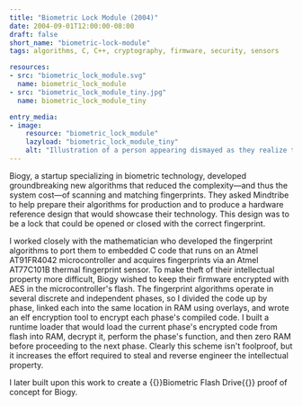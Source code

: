 ```yaml
---
title: "Biometric Lock Module (2004)"
date: 2004-09-01T12:00:00-08:00
draft: false
short_name: "biometric-lock-module"
tags: algorithms, C, C++, cryptography, firmware, security, sensors

resources:
- src: "biometric_lock_module.svg"
  name: biometric_lock_module
- src: "biometric_lock_module_tiny.jpg"
  name: biometric_lock_module_tiny

entry_media:
- image:
    resource: "biometric_lock_module"
    lazyload: "biometric_lock_module_tiny"
    alt: "Illustration of a person appearing dismayed as they realize they have no fingers to scan to open a door that has a biometric lock"
---
```

Biogy, a startup specializing in biometric technology, developed groundbreaking new algorithms that reduced the complexity&mdash;and thus the system cost&mdash;of scanning and matching fingerprints. They asked Mindtribe to help prepare their algorithms for production and to produce a hardware reference design that would showcase their technology. This design was to be a lock that could be opened or closed with the correct fingerprint.

I worked closely with the mathematician who developed the fingerprint algorithms to port them to embedded C code that runs on an Atmel AT91FR4042 microcontroller and acquires fingerprints via an Atmel AT77C101B thermal fingerprint sensor. To make theft of their intellectual property more difficult, Biogy wished to keep their firmware encrypted with AES in the microcontroller's flash. The fingerprint algorithms operate in several discrete and independent phases, so I divided the code up by phase, linked each into the same location in RAM using overlays, and wrote an elf encryption tool to encrypt each phase's compiled code. I built a runtime loader that would load the current phase's encrypted code from flash into RAM, decrypt it, perform the phase's function, and then zero RAM before proceeding to the next phase. Clearly this scheme isn't foolproof, but it increases the effort required to steal and reverse engineer the intellectual property.

I later built upon this work to create a {{<scrollanchor href="#biometric-flash-drive">}}Biometric Flash Drive{{</scrollanchor>}} proof of concept for Biogy.
